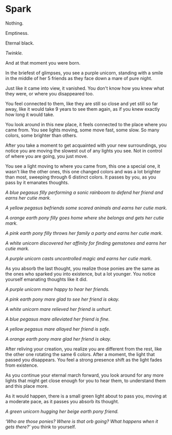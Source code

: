# Spark

Nothing.

Emptiness.

Eternal black.

*Twinkle.*

And at that moment you were born.

In the briefest of glimpses, you see a purple unicorn, standing with a smile in the middle of her 5 friends as they face down a mare of pure night.

Just like it came into view, it vanished. You don't know how you knew what they were, or where you disappeared too. 

You feel connected to them, like they are still so close and yet still so far away, like it would take 9 years to see them again, as if you knew exactly how long it would take.

You look around in this new place, it feels connected to the place where you came from. You see lights moving, some move fast, some slow. So many colors, some brighter than others.

After you take a moment to get acquainted with your new surroundings, you notice you are moving the slowest out of any lights you see. Not in control of where you are going, you just move.

You see a light moving to where you came from, this one a special one, it wasn't like the other ones, this one changed colors and was a lot brighter than most, sweeping through 6 distinct colors. It passes by you, as you pass by it emanates thoughts.

*A blue pegasus filly performing a sonic rainboom to defend her friend and earns her cutie mark.*

*A yellow pegasus befriends some scared animals and earns her cutie mark.*

*A orange earth pony filly goes home where she belongs and gets her cutie mark.*

*A pink earth pony filly throws her family a party and earns her cutie mark.*

*A white unicorn discovered her affinity for finding gemstones and earns her cutie mark.*

*A purple unicorn casts uncontrolled magic and earns her cutie mark.*

As you absorb the last thought, you realize those ponies are the same as the ones who sparked you into existence, but a lot younger. You notice yourself emanating thoughts like it did.

*A purple unicorn mare happy to hear her friends.*

*A pink earth pony mare glad to see her friend is okay.*

*A white unicorn mare relieved her friend is unhurt.*

*A blue pegasus mare alleviated her friend is fine.*

*A yellow pegasus mare allayed her friend is safe.*

*A orange earth pony mare glad her friend is okay.*

After reliving your creation, you realize you are different from the rest, like the other one rotating the same 6 colors. After a moment, the light that passed you disappears. You feel a strong presence shift as the light fades from existence.

As you continue your eternal march forward, you look around for any more lights that might get close enough for you to hear them, to understand them and this place more.

As it would happen, there is a small green light about to pass you, moving at a moderate pace, as it passes you absorb its thought.

*A green unicorn hugging her beige earth pony friend.*

*‘Who are those ponies? Where is that orb going? What happens when it gets there?’* you think to yourself.

